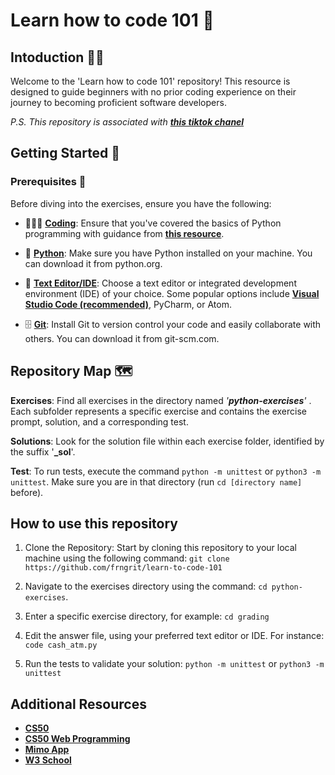 # Learn how to code 101 🤯

## Intoduction ✍🏼
Welcome to the 'Learn how to code 101' repository! This resource is designed to guide beginners with no prior coding experience on their journey to becoming proficient software developers.

_P.S. This repository is associated with [***this tiktok chanel***](https://www.tiktok.com/@frngrit)_

## Getting Started 🚀

### Prerequisites 📕

Before diving into the exercises, ensure you have the following:

- 🧑🏼‍💻 [**Coding**](https://www.w3schools.com/python/): Ensure that you've covered the basics of Python programming with guidance from [**this resource**](https://www.w3schools.com/python/).

- 🐍 [**Python**](https://www.python.org/downloads/): Make sure you have Python installed on your machine. You can download it from python.org.

- 📝 [**Text Editor/IDE**](https://code.visualstudio.com/download): Choose a text editor or integrated development environment (IDE) of your choice. Some popular options include [**Visual Studio Code (recommended)**](https://code.visualstudio.com/download), PyCharm, or Atom.

- 🗄️ [**Git**](https://git-scm.com/downloads): Install Git to version control your code and easily collaborate with others. You can download it from git-scm.com.


## Repository Map 🗺️
**Exercises**: Find all exercises in the directory named _'**python-exercises**'_ . Each subfolder represents a specific exercise and contains the exercise prompt, solution, and a corresponding test.

**Solutions**: Look for the solution file within each exercise folder, identified by the suffix '**_sol**'.

**Test**: To run tests, execute the command ```python -m unittest``` or ```python3 -m unittest```. Make sure you are in that directory (run ```cd [directory name]``` before).

## How to use this repository

1. Clone the Repository: Start by cloning this repository to your local machine using the following command: ```git clone https://github.com/frngrit/learn-to-code-101```

2. Navigate to the exercises directory using the command: ```cd python-exercises```.

3. Enter a specific exercise directory, for example: ```cd grading```

4. Edit the answer file, using your preferred text editor or IDE. For instance: ```code cash_atm.py```

5. Run the tests to validate your solution: ```python -m unittest``` or ```python3 -m unittest```

## Additional Resources

- [**CS50**](https://cs50.harvard.edu/x/2024/)
- [**CS50 Web Programming**](https://cs50.harvard.edu/web/2020/)
- [**Mimo App**](https://mimo.org/)
- [**W3 School**](https://www.w3schools.com/python/)